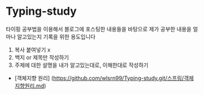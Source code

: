 # Typing-study

타이핑 공부법을 이용해서 
블로그에 포스팅한 내용들을 바탕으로 
제가 공부한 내용을 얼마나 알고있는지 기록을 위한 용도입니다

1. 복사 붙여넣기 x
2. 백지 or 제목만 작성하기
3. 주제에 대한 설명을 내가 알고있는대로, 이해한대로 작성하기

- [객체지향 원리] (https://github.com/wlsrn99/Typing-study.git/스프링/객체지향원리.md)